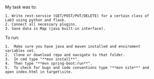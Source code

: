 My task was to:

    1. Write rest-service (GET/POST/PUT/DELETE) for a certain class of Lab3 using python and flask.
    2. Connect all necessary plugins.
    3. Save data in Map (java built-in interface).


To run:

    1.  Make sure you have java and maven installed and enviroment variables set.
    2.  Clone or download repo and navigate to that folder.
    3.  In cmd type "**mvn install**".
    4.  Then type "**mvn spring-boot:run**".
    5.  To check for bugs and code conventions type "**mvn site**" and open index.html in target\site.

